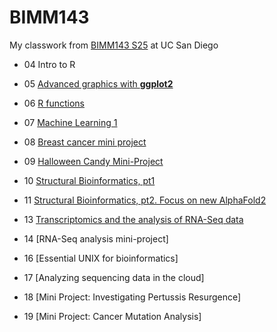 # BIMM143
My classwork from [BIMM143 S25](https://bioboot.github.io/bimm143_S25/) at UC San Diego

- 04 Intro to R

- 05 [Advanced graphics with **ggplot2**](https://github.com/haileyheirigs/bimm143_github/blob/main/class05_files/class05.md)

- 06 [R functions](https://github.com/haileyheirigs/bimm143_github/blob/main/class06/class06.md)

- 07 [Machine Learning 1](https://github.com/haileyheirigs/bimm143_github/blob/main/class07/class07.md)

- 08 [Breast cancer mini project](https://github.com/haileyheirigs/bimm143_github/blob/main/class08/Class%208-%20Breast%20Cancer%20mini%20project.md)

- 09 [Halloween Candy Mini-Project](https://github.com/haileyheirigs/bimm143_github/blob/main/class09/HalloweenCandyminiproj.md)

- 10 [Structural Bioinformatics, pt1](https://github.com/haileyheirigs/bimm143_github/blob/main/class10/Class10.md)
 
- 11 [Structural Bioinformatics, pt2. Focus on new AlphaFold2](https://github.com/haileyheirigs/bimm143_github/blob/main/class11/Class11Comparative%20Structure%20Analysis.md)

- 13 [Transcriptomics and the analysis of RNA-Seq data](https://github.com/haileyheirigs/bimm143_github/blob/main/class13/Class13.md)

- 14 [RNA-Seq analysis mini-project]

- 16 [Essential UNIX for bioinformatics]

- 17 [Analyzing sequencing data in the cloud]

- 18 [Mini Project: Investigating Pertussis Resurgence]

- 19 [Mini Project: Cancer Mutation Analysis]



